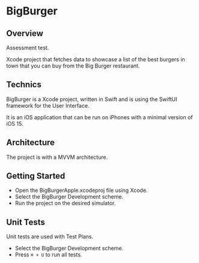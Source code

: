 # BigBurger

## Overview

Assessment test.

Xcode project that fetches data to showcase a list of the best burgers 
in town that you can buy from the Big Burger restaurant.


## Technics

BigBurger is a Xcode project, written in Swift and is using the SwiftUI
framework for the User Interface.

It is an iOS application that can be run on iPhones with a minimal 
version of iOS 15. 


## Architecture

The project is with a MVVM architecture.


## Getting Started

- Open the BigBurgerApple.xcodeproj file using Xcode.
- Select the BigBurger Development scheme.
- Run the project on the desired simulator.


## Unit Tests

Unit tests are used with Test Plans.

- Select the BigBurger Development scheme. 
- Press `⌘ + U` to run all tests.
